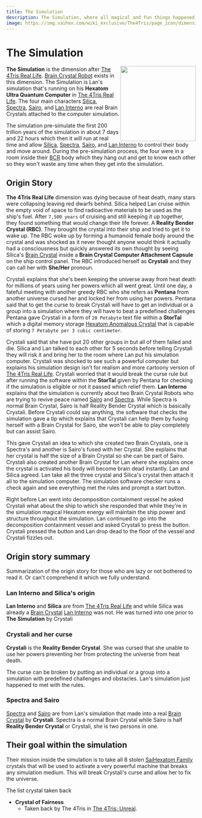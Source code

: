 ```yaml
---
title: The Simulation
description: The Simulation, where all magical and fun things happened.
image: https://img.saihex.com/wiki_exclusive/The4Tris/page_icon/dimensions/the_simulation/the_simulation_v2.svg
---
```

# The Simulation
<img align="right" width="200" src="https://img.saihex.com/wiki_exclusive/The4Tris/page_icon/dimensions/the_simulation/the_simulation_v2.svg">

**The Simulation** is the dimension after [The 4Tris Real Life](../Dimensions/real_life). [Brain Crystal Robot](../logic/Brain_Crystal#brain-crystal-robot) exists in this dimension. The Simulation is Lan's simulation that's running on his **Hexatom Ultra Quantum Computer** in [The 4Tris Real Life](../Dimensions/real_life). The four main characters [Silica](../Characters/Silica), [Spectra](../Characters/Spectra), [Sairo](../Characters/Sairo), and [Lan Interno](../Characters/Lan_Interno) are real Brain Crystals attached to the computer simulation.

The simulation pre-simulate the first 200 trillion years of the simulation in about 7 days and 22 hours which then it will run at real time and allow [Silica](../Characters/Silica), [Spectra](../Characters/Spectra), [Sairo](../Characters/Sairo), and [Lan Interno](../Characters/Lan_Interno) to control their body and move around. During the pre-simulation process, the four were in a room inside their [BCR](../logic/Brain_Crystal#brain-crystal-robot) body which they hang out and get to know each other so they won't waste any time when they get into the simulation.

## Origin Story
**The 4Tris Real Life** dimension was dying because of heat death, many stars were collapsing leaving red dwarfs behind. Silica helped Lan cruise within the empty void of space to find radioactive materials to be used as the ship's fuel. After `7,500 years` of cruising and still keeping it up together, they found something that would change their life forever. A **Reality Bender Crystal (RBC)**. They brought the crystal into their ship and tried to get it to wake up. The RBC woke up by forming a humanoid female body around the crystal and was shocked as it never thought anyone would think it actually had a consciousness but quickly answered its own thought by seeing Silica's [Brain Crystal](../logic/Brain_Crystal) inside a **Brain Crystal Computer Attachment Capsule** on the ship control panel. The RBC introduced herself as **Crystali** and they can call her with **She/Her** pronoun.

Crystali explains that she's been keeping the universe away from heat death for millions of years using her powers which all went great. Until one day, a fateful meeting with another greedy RBC who she refers as **Pentana** from another universe cursed her and locked her from using her powers. Pentana said that to get the curse to break Crystali will have to get an individual or a group into a simulation where they will have to beat a predefined challenges Pentana gave Crystali in a form of `20 Petabyte` text file within a **StorTal** which a digital memory storage [Hexatom Anomalous Crystal](../logic/Hexatom) that is capable of storing `7 Petabyte per 3 cubic centimeter`.

Crystali said that she have put 20 other groups in but all of them failed and die. Silica and Lan talked to each other for 5 seconds before telling Crystali they will risk it and bring her to the room where Lan put his simulation computer. Crystali was shocked to see such a powerful computer but explains his simulation design isn't for realism and more cartoony version of [The 4Tris Real Life](../Dimensions/real_life). Crystali worried that it would break the curse rule but after running the software within the **StorTal** given by Pentana for checking if the simulation is eligible or not it passed which relief them. **Lan Interno** explains that the simulation is currently about two Brain Crystal Robots who are trying to revive peace named [Sairo](../Characters/Sairo) and [Spectra](../Characters/Spectra). While Spectra is normal Brain Crystal, Sairo is half Reality Bender Crystal which is basically Crystali. Before Crystali could say anything, the software that checks the simulation gave a tip which explains that Crystali can help them by fusing herself with a Brain Crystal for Sairo, she won't be able to play completely but can assist Sairo.

This gave Crystali an idea to which she created two Brain Crystals, one is Spectra's and another is Sairo's fused with her Crystal. She explains that her crystal is half the size of a Brain Crystal so she can be part of Sairo. Crystali also created another Brain Crystal for Lan where she explains once the crystal is activated his body will become brain dead instantly. Lan and Silica agreed. Lan take all the three crystal and Silica's crystal then attach it all to the simulation computer. The simulation software checker runs a check again and see everything met the rules and prompt a start button.

Right before Lan went into decomposition containment vessel he asked Crystali what about the ship to which she responded that while they're in the simulation magical Hexatom energy will maintain the ship power and structure throughout the simulation. Lan continued to go into the decomposition containment vessel and asked Crystali to press the button. Crystali pressed the button and Lan drop dead to the floor of the vessel and Crystali fizzles out.

## Origin story summary
Summarization of the origin story for those who are lazy or not bothered to read it. Or can't comprehend it which we fully understand.

### Lan Interno and Silica's origin
**Lan Interno** and **Silica** are from [The 4Tris Real Life](../Dimensions/real_life) and while Silica was already a [Brain Crystal](../logic/Brain_Crystal) [Lan Interno](../Characters/Lan_Interno) was not. He was turned into one prior to **The Simulation** by Crystali

### Crystali and her curse
**Crystali** is the **Reality Bender Crystal**. She was cursed that she unable to use her powers preventing her from protecting the universe from heat death.

The curse can be broken by putting an individual or a group into a simulation with predefined challenges and obstacles. Lan's simulation just happened to met with the rules.

### Spectra and Sairo
[Spectra](../Characters/Spectra) and [Sairo](../Characters/Sairo) are from Lan's simulation that made into a real [Brain Crystal](../logic/Brain_Crystal) by **Crystali**. Spectra is a normal Brain Crystal while Sairo is half **Reality Bender Crystal** or Crystali, she is two persons in one.

## Their goal within the simulation
Their mission inside the simulation is to take all 8 stolen [SaiHexatom Family](../logic/Hexatom#saihexatom-family) crystals that will be used to activate a very powerful machine that breaks any simulation medium. This will break Crystali's curse and allow her to fix the universe.

The list crystal taken back
- **Crystal of Fairness**
  - Taken back by The 4Tris in [The 4Tris: Unreal](../official_contents/The4Tris_Unreal#their-mission).